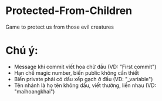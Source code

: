 # Protected-From-Children
Game to protect us from those evil creatures

# Chú ý:
- Message khi commit viết hoa chữ đầu (VD: "First commit")
- Hạn chế magic number, biến public không cần thiết
- Biến private phải có dấu xếp gạch ở đầu (VD: "_variable")
- Tên nhánh là họ tên không dấu, viết thường, liền nhau (VD: "maihoangkhai")
